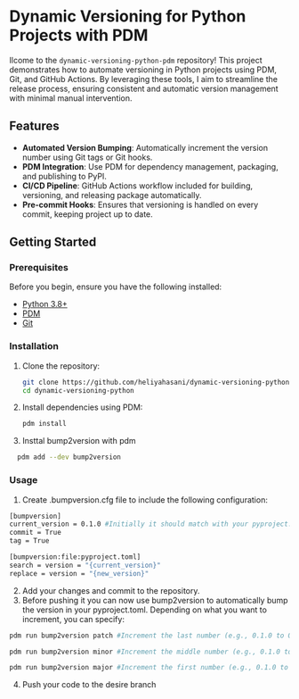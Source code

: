 # Dynamic Versioning for Python Projects with PDM

Ilcome to the `dynamic-versioning-python-pdm` repository! This project demonstrates how to automate versioning in Python projects using PDM, Git, and GitHub Actions. By leveraging these tools, I aim to streamline the release process, ensuring consistent and automatic version management with minimal manual intervention.

## Features

- **Automated Version Bumping**: Automatically increment the version number using Git tags or Git hooks.
- **PDM Integration**: Use PDM for dependency management, packaging, and publishing to PyPI.
- **CI/CD Pipeline**: GitHub Actions workflow included for building, versioning, and releasing package automatically.
- **Pre-commit Hooks**: Ensures that versioning is handled on every commit, keeping project up to date.

## Getting Started

### Prerequisites

Before you begin, ensure you have the following installed:

- [Python 3.8+](https://www.python.org/downloads/)
- [PDM](https://pdm.fming.dev/latest/)
- [Git](https://git-scm.com/book/en/v2/Getting-Started-Installing-Git)

### Installation

1. Clone the repository:

   ```bash
   git clone https://github.com/heliyahasani/dynamic-versioning-python.git
   cd dynamic-versioning-python
   ```

2. Install dependencies using PDM:

   ```bash
   pdm install
   ```

3. Insttal bump2version with pdm

```bash
  pdm add --dev bump2version
```

### Usage

1. Create .bumpversion.cfg file to include the following configuration:

```bash
[bumpversion]
current_version = 0.1.0 #Initially it should match with your pyproject.toml version
commit = True
tag = True

[bumpversion:file:pyproject.toml]
search = version = "{current_version}"
replace = version = "{new_version}"
```

2. Add your changes and commit to the repository.
3. Before pushing it you can now use bump2version to automatically bump the version in your pyproject.toml. Depending on what you want to increment, you can specify:

```bash
pdm run bump2version patch #Increment the last number (e.g., 0.1.0 to 0.1.1)
```

```bash
pdm run bump2version minor #Increment the middle number (e.g., 0.1.0 to 0.2.0)
```

```bash
pdm run bump2version major #Increment the first number (e.g., 0.1.0 to 1.0.0)

```

4. Push your code to the desire branch
